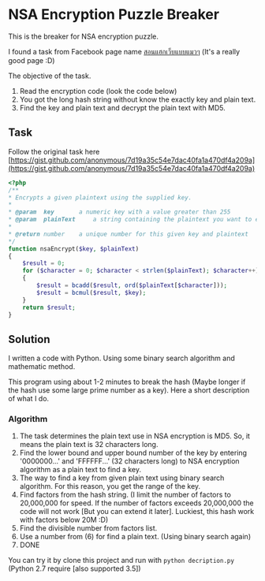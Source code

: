 # NSA Encryption Puzzle Breaker

This is the breaker for NSA encryption puzzle.

I found a task from Facebook page name [สอนแฮกเว็บแบบแมวๆ](https://www.facebook.com/longhackz/photos/a.1560357644219017.1073741828.1559669844287797/1753068201614626/) (It's a really good page :D)

The objective of the task.

1. Read the encryption code (look the code below)
2. You got the long hash string without know the exactly key and plain text.
3. Find the key and plain text and decrypt the plain text with MD5.

## Task

Follow the original task here [https://gist.github.com/anonymous/7d19a35c54e7dac40fa1a470df4a209a](https://gist.github.com/anonymous/7d19a35c54e7dac40fa1a470df4a209a)

```php
<?php
/**
* Encrypts a given plaintext using the supplied key.
*
* @param  key  		a numeric key with a value greater than 255
* @param  plainText  	a string containing the plaintext you want to encrypt
*
* @return number   	a unique number for this given key and plaintext
*/
function nsaEncrypt($key, $plainText)
{ 
	$result = 0;
	for ($character = 0; $character < strlen($plainText); $character++)
	{
		$result = bcadd($result, ord($plainText[$character]));
		$result = bcmul($result, $key);
	}
	return $result;
}
```

## Solution

I written a code with Python. Using some binary search algorithm and mathematic method.<br>

This program using about 1-2 minutes to break the hash (Maybe longer if the hash use some large prime number as a key).
Here a short description of what I do.

### Algorithm

1. The task determines the plain text use in NSA encryption is MD5. So, it means the plain text is 32 characters long.
2. Find the lower bound and upper bound number of the key by entering '0000000...' and 'FFFFFF...' (32 characters long) to NSA encryption algorithm as a plain text to find a key.
3. The way to find a key from given plain text using binary search algorithm. For this reason, you get the range of the key.
4. Find factors from the hash string. (I limit the number of factors to  20,000,000 for speed. If the number of factors exceeds 20,000,000 the code will not work [But you can extend it later]. Luckiest, this hash work with factors below 20M :D)
5. Find the divisible number from factors list.
6. Use a number from (6) for find a plain text. (Using binary search again)
7. DONE

You can try it by clone this project and run with `python decription.py` (Python 2.7 require [also supported 3.5])
